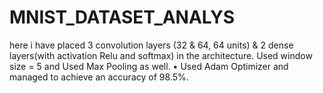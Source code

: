 # MNIST_DATASET_ANALYS

here i have  placed 3 convolution layers (32 & 64, 64 units) & 2 dense layers(with activation Relu and softmax) in the architecture. Used window size = 5 and Used Max Pooling as well. • Used Adam Optimizer and managed to achieve an accuracy of 98.5%.
